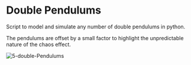 
# Double Pendulums

Script to model and simulate any number of double pendulums in python.

The pendulums are offset by a small factor to highlight the unpredictable nature of the chaos effect.


![5-double-Pendulums](https://media4.giphy.com/media/v1.Y2lkPTc5MGI3NjExcTE2NHlhMHdmdWMzYmk0d3l1OGkxd3Q4YzQxZG42czF0bmdtempmNyZlcD12MV9pbnRlcm5hbF9naWZfYnlfaWQmY3Q9Zw/bnZ7zvmwX970WajJeg/giphy.gif)
